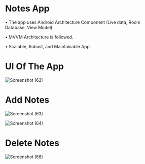 # Notes App

• The app uses Android Architecture Component (Live data, Room Database, View Model).

• MVVM Architecture is followed.

• Scalable, Robust, and Maintainable App.


# UI Of The App

![Screenshot (62)](https://user-images.githubusercontent.com/68781168/120649203-1fa75600-c49a-11eb-85c5-d9252a5ec7ff.png)

# Add Notes

![Screenshot (63)](https://user-images.githubusercontent.com/68781168/120649244-2b931800-c49a-11eb-869b-8574e3771cc1.png)

![Screenshot (64)](https://user-images.githubusercontent.com/68781168/120649291-3483e980-c49a-11eb-8b21-a89b7fa2325b.png)

# Delete Notes

![Screenshot (66)](https://user-images.githubusercontent.com/68781168/120650381-5c278180-c49b-11eb-8497-71c4baacac01.png)


